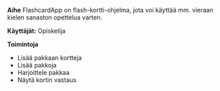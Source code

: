 ﻿**Aihe**
FlashcardApp on flash-kortti-ohjelma, jota voi käyttää mm. vieraan kielen sanaston opettelua varten.

**Käyttäjät:** Opiskelija

**Toimintoja**
* Lisää pakkaan kortteja
* Lisää pakkoja
* Harjoittele pakkaa
* Näytä kortin vastaus


